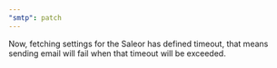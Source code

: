 ```yaml
---
"smtp": patch
---
```


Now, fetching settings for the Saleor has defined timeout, that means sending email will fail when that timeout will be exceeded.
